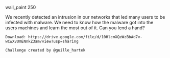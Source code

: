 wall_paint
250

We recently detected an intrusion in our networks that led many users to be infected with malware. We need to know how the malware got into the users machines and learn the most out of it. Can you lend a hand?

    Download: https://drive.google.com/file/d/10HlcmXQeWzBbAd7v-wCwXvUmENnkZ3am/view?usp=sharing

    Challenge created by @guille_hartek

